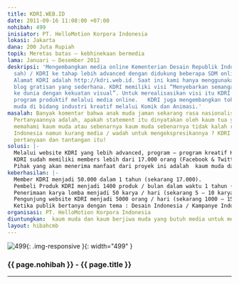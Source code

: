 ```yaml
---
title: KDRI.WEB.ID
date: 2011-09-16 11:08:00 +07:00
nohibah: 499
inisiator: PT. HelloMotion Korpora Indonesia
lokasi: Jakarta
dana: 200 Juta Rupiah
topik: Meretas batas – kebhinekaan bermedia
lama: Januari – Desember 2012
deskripsi: 'Mengembangkan media online Kementerian Desain Republik Indonesia (belum/tidak
  sah) / KDRI ke tahap lebih advanced dengan didukung beberapa SDM online profesional.
  Alamat KDRI adalah http://kdri.web.id. Saat ini kami hanya menggunakan fasilitas
  blog gratisan yang sederhana. KDRI memiliki visi “Menyebarkan semangat Indonesia
  ke dunia dengan kekuatan visual”. Untuk merealisasikan visi itu KDRI membuat beragam
  program produktif melalui media online.   KDRI juga mengembangkan tokoh menterinya bernama Mas Gembol, sebagai idola anak
  muda di bidang industri kreatif melalui Komik dan Animasi.'
masalah: Banyak komentar bahwa anak muda jaman sekarang rasa nasionalismenya surut.
  Pertanyaannya adalah, apakah statement itu dinyatakan oleh kaum tua yang kurang
  memahami kaum muda atau sebenarnya kaum muda sebenarnya tidak kalah rasa cinta terhadap
  Indonesia namun kurang media / wadah untuk mengekspresikannya ? KDRI mencoba menjawab
  pertanyaan dan tantangan itu!
solusi: |-
  Melalui website KDRI yang lebih advanced, program – program kreatif KDRI dapat diakses lebih mudah dan “user friendly” sehingga akan diikuti lebih banyak lagi partisipan. Program – program kreatif KDRI yang sudah ada tetapi akan dikembangkan lebih advanced lagi adalah: Kompetisi desain, Kompetisi naskah komik, Creative Commons Project, Info – info tentang dunia kreatif di Indonesia dan Dunia, Forum Diskusi, Crowdsourcing Project, dan E Commerce. KDRI akan selalu membuat program bertema Indonesia namun dengan kemasan anak muda dan “gaul”.
  KDRI sudah memiliki members lebih dari 17.000 orang (Facebook & Twitter) dan ratusan pembeli loyal produk KDRI setiap bulannya. Ini adalah modal awal kita untuk membantu menyebarkan program – program KDRI ke jangkauan yang lebih luas lagi.
  Pihak yang akan menerima manfaat dari proyek ini adalah  kaum muda dan kaum berjiwa muda yang butuh media untuk mengekspresikan kreativitasnya dan rasa cintanya terhadap Indonesia. Lokasi seluruh Indonesia (dan dunia) yang terjangkau oleh akses Internet
keberhasilan: |-
  Member KDRI menjadi 50.000 dalam 1 tahun (sekarang 17.000).
  Pembeli Produk KDRI menjadi 1400 produk / bulan dalam waktu 1 tahun (sekarang 500 – 750 produk / bulan).
  Penerimaan karya lomba menjadi 50 karya / hari (sekarang 5 – 10 karya / hari).
  Pengunjung website KDRI menjadi 5000 orang / hari (sekarang 1000 – 1500 orang / hari).
  Ketika publik bertanya dengan tema : Desain Indonesia / Kampanye Indonesia / Virus Nasionalisme jawabannya adalah KDRI.   Mas Gembol menjadi tokoh panutan untuk anak muda terutama mengenai semangat Indonesia dan semangat kreativitasnya.
organisasi: PT. HelloMotion Korpora Indonesia
diuntungkan:  kaum muda dan kaum berjiwa muda yang butuh media untuk mengekspresikan kreativitasnya dan rasa cintanya terhadap Indonesia. Lokasi seluruh Indonesia (dan dunia) yang terjangkau oleh akses Internet
layout: hibahcmb
---
```


![499](/static/img/hibahcmb/499.png){: .img-responsive }{: width="499" }

### {{ page.nohibah }} - {{ page.title }}

---
